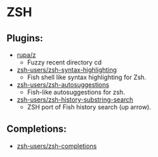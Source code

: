 # ZSH #

## Plugins: ##
- [rupa/z](https://github.com/rupa/z)
  - Fuzzy recent directory cd
- [zsh-users/zsh-syntax-highlighting](https://github.com/zsh-users/zsh-syntax-highlighting)
  - Fish shell like syntax highlighting for Zsh.
- [zsh-users/zsh-autosuggestions](https://github.com/zsh-users/zsh-autosuggestions)
  - Fish-like autosuggestions for zsh.
- [zsh-users/zsh-history-substring-search](https://github.com/zsh-users/zsh-history-substring-search)
  - ZSH port of Fish history search (up arrow).

## Completions: ##
- [zsh-users/zsh-completions](https://github.com/zsh-users/zsh-completions)

